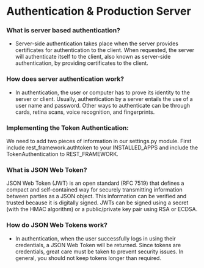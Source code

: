 # Authentication & Production Server

### What is server based authentication?

- Server-side authentication takes place when the server provides certificates for authentication to the client. When requested, the server will authenticate itself to the client, also known as server-side authentication, by providing certificates to the client.

### How does server authentication work?

- In authentication, the user or computer has to prove its identity to the server or client. Usually, authentication by a server entails the use of a user name and password. Other ways to authenticate can be through cards, retina scans, voice recognition, and fingerprints.

### Implementing the Token Authentication:

We need to add two pieces of information in our settings.py module.
First include rest_framework.authtoken to your INSTALLED_APPS and include the TokenAuthentication to REST_FRAMEWORK.

### What is JSON Web Token?

JSON Web Token (JWT) is an open standard (RFC 7519) that defines a compact and self-contained way for securely transmitting information between parties as a JSON object. This information can be verified and trusted because it is digitally signed. JWTs can be signed using a secret (with the HMAC algorithm) or a public/private key pair using RSA or ECDSA.

### How do JSON Web Tokens work?

- In authentication, when the user successfully logs in using their credentials, a JSON Web Token will be returned. Since tokens are credentials, great care must be taken to prevent security issues. In general, you should not keep tokens longer than required.

